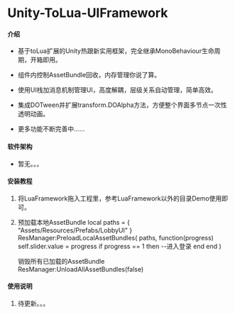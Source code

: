 # Unity-ToLua-UIFramework

#### 介绍

- 基于toLua扩展的Unity热跟新实用框架，完全继承MonoBehaviour生命周期，开箱即用。

- 组件内控制AssetBundle回收，内存管理你说了算。

- 使用UI栈加消息机制管理UI，高度解耦，层级关系自动管理，简单高效。

- 集成DOTween并扩展transform.DOAlpha方法，方便整个界面多节点一次性透明动画。

- 更多功能不断完善中......


#### 软件架构

- 暂无。。。

#### 安装教程

1.  将LuaFramework拖入工程里，参考LuaFramework以外的目录Demo使用即可。

2.  预加载本地AssetBundle
    local paths = {
        "Assets/Resources/Prefabs/LobbyUI"
    }
    ResManager:PreloadLocalAssetBundles(
        paths,
        function(progress)
            self.slider.value = progress
            if progress == 1 then
                --进入登录
            end
        end
    )

    销毁所有已加载的AssetBundle
    ResManager:UnloadAllAssetBundles(false)



#### 使用说明

1.  待更新。。。
